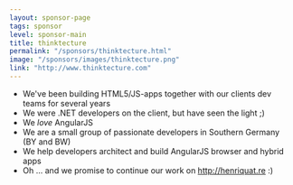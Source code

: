 ```yaml
---
layout: sponsor-page
tags: sponsor
level: sponsor-main
title: thinktecture
permalink: "/sponsors/thinktecture.html"
image: "/sponsors/images/thinktecture.png"
link: "http://www.thinktecture.com"
---
```


- We've been building HTML5/JS-apps together with our clients dev teams for several years
- We were .NET developers on the client, but have seen the light ;)
- We *love* AngularJS
- We are a small group of passionate developers in Southern Germany (BY and BW)
- We help developers architect and build AngularJS browser and hybrid apps
- Oh ... and we promise to continue our work on http://henriquat.re :)
